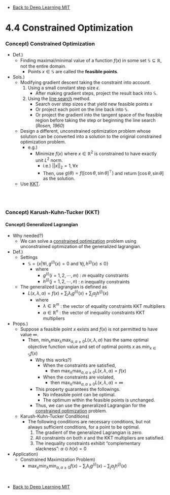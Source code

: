 * [Back to Deep Learning MIT](../../main.md)

# 4.4 Constrained Optimization

### Concept) Constrained Optimization
- Def.)
  - Finding maximal/minimal value of a function $`f(x)`$ in some set $`\mathbb{S} \subseteq \mathbb{R}`$, not the entire domain.
    - Points $`x\in\mathbb{S}`$ are called the **feasible points**.
- Sols.) 
  - Modifying gradient descent taking the constraint into account.
    1. Using a small constant step size $`\epsilon`$.
       - After making gradient steps, project the result back into $`\mathbb{S}`$.
    2. Using the [line search](../03/note.md#concept-gradient-descent-method-of-steepest-descent) method.
       - Search over step sizes $`\epsilon`$ that yield new feasible points $`x`$
       - Or project each point on the line back into $`\mathbb{S}`$.
       - Or project the gradient into the tangent space of the feasible region before taking the step or beginning the line search (*Rosen, 1960*)
  - Design a different, unconstrained optimization problem whose solution can be converted into a solution to the original constrained optimization problem.
    - e.g.)
      - Minimize $`f(x)`$ where $`x \in \mathbb{R}^2`$ is constrained to have exactly unit $`L^2`$ norm.
        - i.e.) $`||x||_2 = 1, \forall x`$
        - Then, use $`g(\theta) = f([\cos\theta, \sin\theta]^\top)`$ and return $`[\cos\theta, \sin\theta]`$ as the solution.
  - Use [KKT](#concept-karush-kuhn-tucker-kkt).

<br><br>

### Concept) Karush-Kuhn-Tucker (KKT)
#### Concept) Generalized Lagrangian
- Why needed?)
  - We can solve a [constrained optimization](#concept-constrained-optimization) problem using unconstrained optimization of the generalized lagrangian.
- Def.)
  - Settings
    - $`\mathbb{S} = \left\lbrace x|\forall i, g^{(i)}(x) = 0 \textrm{ and } \forall j, h^{(j)}(x) \le 0 \right\rbrace`$
      - where
        - $`g^{(i)} (i=1,2,\cdots,m)`$ : $`m`$ equality constraints
        - $`h^{(j)} (j=1,2,\cdots,n)`$ : $`n`$ inequality constraints
  - The generalized Lagrangian is defined as
    - $`\displaystyle L(x, \lambda, \alpha) = f(x) + \sum_i\lambda_i g^{(i)}(x) + \sum_j\alpha_j h^{(j)}(x)`$
      - where
        - $`\lambda \in \mathbb{R}^m`$ : the vector of equality constraints KKT multipliers
        - $`\alpha \in \mathbb{R}^n`$ : the vector of inequality constraints KKT multipliers
- Props.)
  - Suppose a feasible point $`x`$ exists and $`f(x)`$ is not permitted to have value $`\infty`$.
    - Then, $`\displaystyle \min_x \max_\lambda \max_{\alpha, \alpha\ge 0} L(x, \lambda, \alpha)`$ has the same optimal objective function value and set of optimal points $`x`$ as $`\displaystyle\min_{x\in\mathbb{S}} f(x)`$
      - Why this works?)
        - When the constraints are satisfied, 
          - then $`\displaystyle\max_\lambda \max_{\alpha, \alpha\ge 0} L(x, \lambda, \alpha) = f(x)`$
        - When the constraints are violated, 
          - then $`\displaystyle\max_\lambda \max_{\alpha, \alpha\ge 0} L(x, \lambda, \alpha) = \infty`$
      - This property guarantees the followings.
        - No infeasible point can be optimal.
        - The optimum within the feasible points is unchanged.
      - Thus, we can use the generalized Lagrangian for the [constrained optimization](#concept-constrained-optimization) problem.
  - Karush-Kuhn-Tucker Conditions)
    - The following conditions are necessary conditions, but not always sufficient conditions, for a point to be optimal.
      1. The gradient of the generalized Lagrangian is zero.
      2. All constraints on both $`x`$ and the KKT multipliers are satisfied.
      3. The inequality constraints exhibit “complementary slackness”: $`\alpha \odot h(x) = 0`$
- Application)
  - Constrained Maximization Problem)
    - $`\displaystyle \max_x \min_\lambda \min_{\alpha, \alpha\ge 0} f(x) - \sum_i\lambda_i g^{(i)}(x) - \sum_j\alpha_j h^{(j)}(x)`$








<br>

* [Back to Deep Learning MIT](../../main.md)